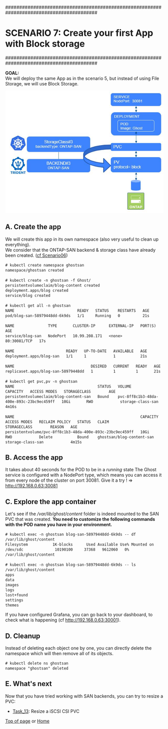 #########################################################################################
# SCENARIO 7: Create your first App with Block storage
#########################################################################################

**GOAL:**  
We will deploy the same App as in the scenario 5, but instead of using File Storage, we will use Block Storage.

![Scenario7](Images/scenario7.jpg "Scenario7")

## A. Create the app

We will create this app in its own namespace (also very useful to clean up everything).  
We consider that the ONTAP-SAN backend & storage class have already been created. ([cf Scenario06](../Scenario06))

```
# kubectl create namespace ghostsan
namespace/ghostsan created

# kubectl create -n ghostsan -f Ghost/
persistentvolumeclaim/blog-content created
deployment.apps/blog created
service/blog created

# kubectl get all -n ghostsan
NAME                            READY   STATUS    RESTARTS   AGE
pod/blog-san-58979448dd-6k9ds   1/1     Running   0          21s

NAME               TYPE       CLUSTER-IP      EXTERNAL-IP   PORT(S)        AGE
service/blog-san   NodePort   10.99.208.171   <none>        80:30081/TCP   17s

NAME                       READY   UP-TO-DATE   AVAILABLE   AGE
deployment.apps/blog-san   1/1     1            1           21s

NAME                                  DESIRED   CURRENT   READY   AGE
replicaset.apps/blog-san-58979448dd   1         1         1       21s

# kubectl get pvc,pv -n ghostsan
NAME                                     STATUS   VOLUME                                     CAPACITY   ACCESS MODES   STORAGECLASS        AGE
persistentvolumeclaim/blog-content-san   Bound    pvc-8ff8c1b3-48da-400e-893c-23bc9ec459ff   10Gi       RWO            storage-class-san   4m16s

NAME                                                        CAPACITY   ACCESS MODES   RECLAIM POLICY   STATUS   CLAIM                       STORAGECLASS        REASON   AGE
persistentvolume/pvc-8ff8c1b3-48da-400e-893c-23bc9ec459ff   10Gi       RWO            Delete           Bound    ghostsan/blog-content-san   storage-class-san            4m15s
```

## B. Access the app

It takes about 40 seconds for the POD to be in a *running* state
The Ghost service is configured with a NodePort type, which means you can access it from every node of the cluster on port 30081.
Give it a try !
=> <http://192.168.0.63:30081>

## C. Explore the app container

Let's see if the */var/lib/ghost/content* folder is indeed mounted to the SAN PVC that was created.
**You need to customize the following commands with the POD name you have in your environment.**

```
# kubectl exec -n ghostsan blog-san-58979448dd-6k9ds -- df /var/lib/ghost/content
Filesystem           1K-blocks      Used Available Use% Mounted on
/dev/sdc              10190100     37368   9612060   0% /var/lib/ghost/content

# kubectl exec -n ghostsan blog-san-58979448dd-6k9ds -- ls /var/lib/ghost/content
apps
data
images
logs
lost+found
settings
themes
```

If you have configured Grafana, you can go back to your dashboard, to check what is happening (cf http://192.168.0.63:30001).  

## D. Cleanup

Instead of deleting each object one by one, you can directly delete the namespace which will then remove all of its objects.

```
# kubectl delete ns ghostsan
namespace "ghostsan" deleted
```

## E. What's next

Now that you have tried working with SAN backends, you can try to resize a PVC:
- [Task_13](../Task_13): Resize a iSCSI CSI PVC  

[Top of page](https://github.com/carlgranfelt/NetApp-LoD/tree/master/Trident_with_K8s/Tasks/Task_7#top) or [Home](https://github.com/carlgranfelt/NetApp-LoD)
